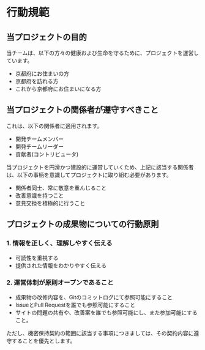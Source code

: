 # 行動規範

## 当プロジェクトの目的

当チームは、以下の方々の健康および生命を守るために、プロジェクトを運営しています。

- 京都府にお住まいの方
- 京都府を訪れる方
- これから京都府にお住まいになる方

## 当プロジェクトの関係者が遵守すべきこと

これは、以下の関係者に適用されます。

- 開発チームメンバー
- 開発チームリーダー
- 貢献者(コントリビュータ)

当プロジェクトを円滑かつ建設的に運営していくため、上記に該当する関係者は、以下の事柄を意識してプロジェクトに取り組む必要があります。

- 関係者同士、常に敬意を重んじること
- 改善意識を持つこと
- 意見交換を積極的に行うこと

## プロジェクトの成果物についての行動原則

### 1. 情報を正しく、理解しやすく伝える

- 可読性を重視する
- 提供された情報をわかりやすく伝える

### 2. 運営体制が原則オープンであること

- 成果物の改修内容を、Gitのコミットログにて参照可能にすること
- IssueとPull Requestを誰でも参照可能にすること
- サイトの問題の共有や、改善案を誰でも参照可能にし、また参加可能にすること。

ただし、機密保持契約の範囲に該当する事項につきましては、その契約内容に遵守することを優先とします。
